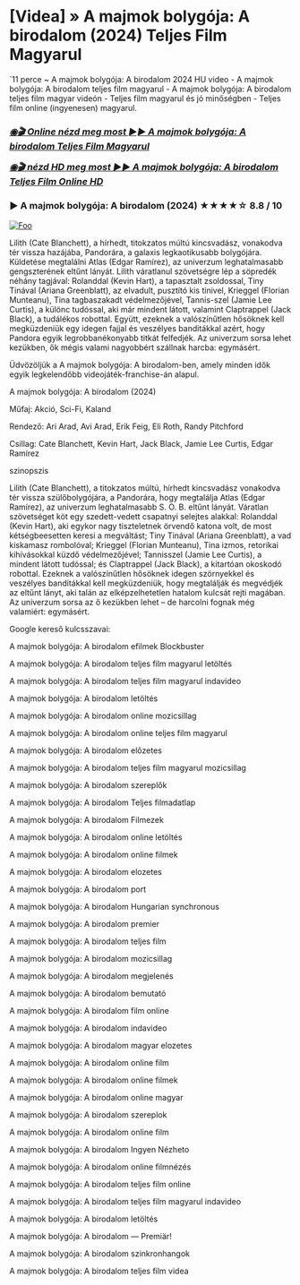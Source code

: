 <h1 tabindex="-1" class="heading-element" dir="auto">[Videa] » A majmok bolygója: A birodalom (2024) Teljes Film Magyarul</h1>

`11 perce ~ A majmok bolygója: A birodalom 2024 HU video - A majmok bolygója: A birodalom teljes film magyarul - A majmok bolygója: A birodalom teljes film magyar videón - Teljes film magyarul és jó minőségben - Teljes film online (ingyenesen) magyarul.

<b><i><h3> <a href="http://dmov.fun/hu/movie/653346/kingdom-of-the-planet-of-the-apes-githuu" rel="nofollow">◉🎬 Online nézd meg most ►► A majmok bolygója: A birodalom Teljes Film Magyarul</a></b></i></h>

<b><i><h> <a href="http://dmov.fun/hu/movie/653346/kingdom-of-the-planet-of-the-apes-githuu" rel="nofollow">◉🎬 nézd HD meg most ►► A majmok bolygója: A birodalom Teljes Film Online HD</a></b></i></h3>

### ▶️ A majmok bolygója: A birodalom (2024) ★★★★☆ 8.8 / 10

<a href="http://dmov.fun/hu/movie/653346/kingdom-of-the-planet-of-the-apes-githuu" rel="nofollow"><img src="https://camo.githubusercontent.com/917e6ed5c302499242165dcc02bdbce85c075fd21b35918eb9c0b771855261b8/68747470733a2f2f7374617469632e7769787374617469632e636f6d2f6d656469612f6232343966395f61646163386637306662336634356238383639313639366337376465313866337e6d76322e676966" alt="Foo" style="max-width: 100%;"></a>

Lilith (Cate Blanchett), a hírhedt, titokzatos múltú kincsvadász, vonakodva tér vissza hazájába, Pandorára, a galaxis legkaotikusabb bolygójára. Küldetése megtalálni Atlas (Edgar Ramírez), az univerzum leghatalmasabb gengszterének eltűnt lányát. Lilith váratlanul szövetségre lép a söpredék néhány tagjával: Rolanddal (Kevin Hart), a tapasztalt zsoldossal, Tiny Tinával (Ariana Greenblatt), az elvadult, pusztító kis tinivel, Krieggel (Florian Munteanu), Tina tagbaszakadt védelmezőjével, Tannis-szel (Jamie Lee Curtis), a különc tudóssal, aki már mindent látott, valamint Claptrappel (Jack Black), a tudálékos robottal. Együtt, ezeknek a valószínűtlen hősöknek kell megküzdeniük egy idegen fajjal és veszélyes banditákkal azért, hogy Pandora egyik legrobbanékonyabb titkát felfedjék. Az univerzum sorsa lehet kezükben, ők mégis valami nagyobbért szállnak harcba: egymásért.

Üdvözöljük a A majmok bolygója: A birodalom-ben, amely minden idők egyik legkelendőbb videojáték-franchise-án alapul.

A majmok bolygója: A birodalom (2024)

Műfaj: Akció, Sci-Fi, Kaland

Rendező: Ari Arad, Avi Arad, Erik Feig, Eli Roth, Randy Pitchford

Csillag: Cate Blanchett, Kevin Hart, Jack Black, Jamie Lee Curtis, Edgar Ramírez

szinopszis

Lilith (Cate Blanchett), a titokzatos múltú, hírhedt kincsvadász vonakodva tér vissza szülőbolygójára, a Pandorára, hogy megtalálja Atlas (Edgar Ramírez), az univerzum leghatalmasabb S. O. B. eltűnt lányát. Váratlan szövetséget köt egy szedett-vedett csapatnyi selejtes alakkal: Rolanddal (Kevin Hart), aki egykor nagy tiszteletnek örvendő katona volt, de most kétségbeesetten keresi a megváltást; Tiny Tinával (Ariana Greenblatt), a vad kiskamasz rombolóval; Krieggel (Florian Munteanu), Tina izmos, retorikai kihívásokkal küzdő védelmezőjével; Tannisszel (Jamie Lee Curtis), a mindent látott tudóssal; és Claptrappel (Jack Black), a kitartóan okoskodó robottal. Ezeknek a valószínűtlen hősöknek idegen szörnyekkel és veszélyes banditákkal kell megküzdeniük, hogy megtalálják és megvédjék az eltűnt lányt, aki talán az elképzelhetetlen hatalom kulcsát rejti magában. Az univerzum sorsa az ő kezükben lehet – de harcolni fognak még valamiért: egymásért.

Google kereső kulcsszavai:

A majmok bolygója: A birodalom efilmek Blockbuster

A majmok bolygója: A birodalom teljes film magyarul letöltés

A majmok bolygója: A birodalom teljes film magyarul indavideo

A majmok bolygója: A birodalom letöltés

A majmok bolygója: A birodalom online mozicsillag

A majmok bolygója: A birodalom online teljes film magyarul

A majmok bolygója: A birodalom előzetes

A majmok bolygója: A birodalom teljes film magyarul mozicsillag

A majmok bolygója: A birodalom szereplők

A majmok bolygója: A birodalom Teljes filmadatlap

A majmok bolygója: A birodalom Filmezek

A majmok bolygója: A birodalom online letöltés

A majmok bolygója: A birodalom online filmek

A majmok bolygója: A birodalom elozetes

A majmok bolygója: A birodalom port

A majmok bolygója: A birodalom Hungarian synchronous

A majmok bolygója: A birodalom premier

A majmok bolygója: A birodalom teljes film

A majmok bolygója: A birodalom mozicsillag

A majmok bolygója: A birodalom megjelenés

A majmok bolygója: A birodalom bemutató

A majmok bolygója: A birodalom film online

A majmok bolygója: A birodalom indavideo

A majmok bolygója: A birodalom magyar elozetes

A majmok bolygója: A birodalom online film

A majmok bolygója: A birodalom online filmek

A majmok bolygója: A birodalom online magyar

A majmok bolygója: A birodalom szereplok

A majmok bolygója: A birodalom online film

A majmok bolygója: A birodalom Ingyen Nézheto

A majmok bolygója: A birodalom online filmnézés

A majmok bolygója: A birodalom teljes film online

A majmok bolygója: A birodalom teljes film magyarul indavideo

A majmok bolygója: A birodalom letöltés

A majmok bolygója: A birodalom — Premiär!

A majmok bolygója: A birodalom szinkronhangok

A majmok bolygója: A birodalom teljes film videa
